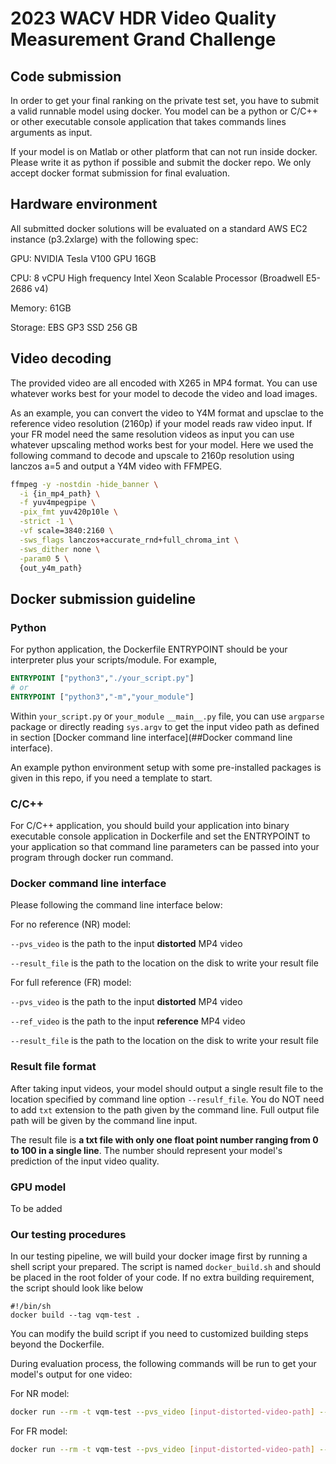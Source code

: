 # 2023 WACV HDR Video Quality Measurement Grand Challenge

## Code submission

In order to get your final ranking on the private test set, you have to submit a valid runnable model using docker. You model can be a python or C/C++ or other executable console application that takes commands lines arguments as input. 

If your model is on Matlab or other platform that can not run inside docker. Please write it as python if possible and submit the docker repo. We only accept docker format submission for final evaluation.

## Hardware environment

All submitted docker solutions will be evaluated on a standard AWS EC2 instance (p3.2xlarge) with the following spec:

GPU: NVIDIA Tesla V100 GPU 16GB

CPU: 8 vCPU High frequency Intel Xeon Scalable Processor (Broadwell E5-2686 v4)

Memory: 61GB

Storage: EBS GP3 SSD 256 GB 



## Video decoding

The provided video are all encoded with X265 in MP4 format. You can use whatever works best for your model to decode the video and load images.

As an example, you can convert the video to Y4M format and upsclae to the reference video resolution (2160p) if your model reads raw video input. If your FR model need the same resolution videos as input you can use whatever upscaling method works best for your model. Here we used the following command to decode and upscale to 2160p resolution using lanczos a=5 and output a Y4M video with FFMPEG.

```bash
ffmpeg -y -nostdin -hide_banner \
  -i {in_mp4_path} \
  -f yuv4mpegpipe \
  -pix_fmt yuv420p10le \
  -strict -1 \
  -vf scale=3840:2160 \
  -sws_flags lanczos+accurate_rnd+full_chroma_int \
  -sws_dither none \
  -param0 5 \
  {out_y4m_path}
```



## Docker submission guideline

### Python

For python application, the Dockerfile ENTRYPOINT should be your interpreter plus your scripts/module. For example, 

```dockerfile
ENTRYPOINT ["python3","./your_script.py"]
# or
ENTRYPOINT ["python3","-m","your_module"]
```

Within `your_script.py` or `your_module` `__main__.py` file, you can use `argparse` package or directly reading `sys.argv` to get the input video path as defined in section [Docker command line interface](##Docker command line interface). 



An example python environment setup with some pre-installed packages is given in this repo, if you need a template to start.



### C/C++

For C/C++ application, you should build your application into binary executable console application in  Dockerfile and set the ENTRYPOINT to your application so that command line parameters can be passed into your program through docker run command.





### Docker command line interface

Please following the command line interface below:

For no reference (NR) model:

`--pvs_video` is the path to the input **distorted** MP4 video

`--result_file` is the path to the location on the disk to write your result file



For full reference (FR) model:

`--pvs_video` is the path to the input **distorted** MP4 video

`--ref_video` is the path to the input **reference** MP4 video

`--result_file` is the path to the location on the disk to write your result file



### Result file format

After taking input videos, your model should output a single result file to the location specified by command line option `--resulf_file`. You do NOT need to add `txt` extension to the path given by the command line. Full output file path will be given by the command line input.

The result file is **a txt file with only one float point number ranging from 0 to 100 in a single line**. The number should represent your model's prediction of the input video quality. 





### GPU model

To be added



### Our testing procedures

In our testing pipeline, we will build your docker image first by running a shell script your prepared. The script is named `docker_build.sh` and should be placed in the root folder of your code. If no extra building requirement, the script should look like below

```shell
#!/bin/sh
docker build --tag vqm-test .
```

You can modify the build script if you need to customized building steps beyond the Dockerfile.



During evaluation process, the following commands will be run to get your model's output for one video:

For NR model:

```bash
docker run --rm -t vqm-test --pvs_video [input-distorted-video-path] --result_file [output_result_file_path]
```

For FR model:

```bash
docker run --rm -t vqm-test --pvs_video [input-distorted-video-path] --ref_video [input-reference-video-path] --result_file [output_result_file_path]
```